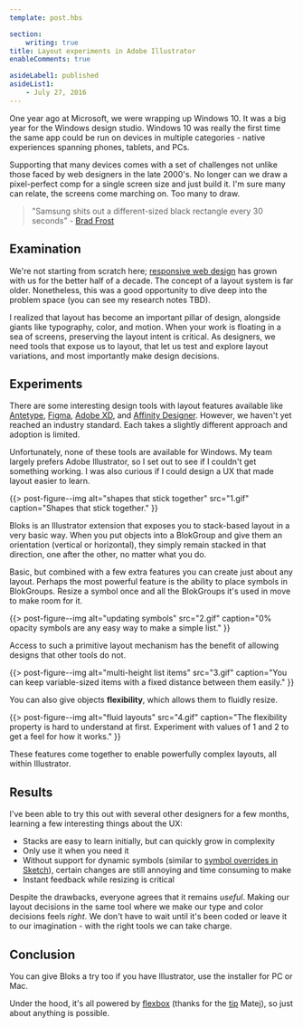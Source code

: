 ```yaml
---
template: post.hbs

section:
    writing: true
title: Layout experiments in Adobe Illustrator
enableComments: true

asideLabel1: published
asideList1:
    - July 27, 2016
---
```


One year ago at Microsoft, we were wrapping up Windows 10. It was a big year for the Windows design studio. Windows 10 was really the first time the same app could be run on devices in multiple categories - native experiences spanning phones, tablets, and PCs.

Supporting that many devices comes with a set of challenges not unlike those faced by web designers in the late 2000's. No longer can we draw a pixel-perfect comp for a single screen size and just build it. I'm sure many can relate, the screens come marching on. Too many to draw.

> "Samsung shits out a different-sized black rectangle every 30 seconds" - [Brad Frost](http://bradfrost.com/blog/post/i-have-no-idea-what-the-hell-i-am-doing/)

## Examination

We're not starting from scratch here; [responsive web design](https://en.wikipedia.org/wiki/Responsive_web_design) has grown with us for the better half of a decade. The concept of a layout system is far older. Nonetheless, this was a good opportunity to dive deep into the problem space (you can see my research notes TBD).

I realized that layout has become an important pillar of design, alongside giants like typography, color, and motion. When your work is floating in a sea of screens, preserving the layout intent is critical. As designers, we need tools that expose us to layout, that let us test and explore layout variations, and most importantly make design decisions.

## Experiments

There are some interesting design tools with layout features available like [Antetype](http://www.antetype.com/), [Figma](https://www.youtube.com/watch?v=mTPJBB3f0mg), [Adobe XD](https://www.youtube.com/watch?v=42VCB42TKp4), and [Affinity Designer](https://vimeo.com/169816724?utm_source=designernews). However, we haven't yet reached an industry standard. Each takes a slightly different approach and adoption is limited.

Unfortunately, none of these tools are available for Windows. My team largely prefers Adobe Illustrator, so I set out to see if I couldn't get something working. I was also curious if I could design a UX that made layout easier to learn.

{{> post-figure--img
    alt="shapes that stick together"
    src="1.gif"
    caption="Shapes that stick together."
}}

Bloks is an Illustrator extension that exposes you to stack-based layout in a very basic way. When you put objects into a BlokGroup and give them an orientation (vertical or horizontal), they simply remain stacked in that direction, one after the other, no matter what you do.

Basic, but combined with a few extra features you can create just about any layout. Perhaps the most powerful feature is the ability to place symbols in BlokGroups. Resize a symbol once and all the BlokGroups it's used in move to make room for it.

{{> post-figure--img
    alt="updating symbols"
    src="2.gif"
    caption="0% opacity symbols are any easy way to make a simple list."
}}

Access to such a primitive layout mechanism has the benefit of allowing designs that other tools do not.

{{> post-figure--img
    alt="multi-height list items"
    src="3.gif"
    caption="You can keep variable-sized items with a fixed distance between them easily."
}}

You can also give objects **flexibility**, which allows them to fluidly resize.

{{> post-figure--img
    alt="fluid layouts"
    src="4.gif"
    caption="The flexibility property is hard to understand at first. Experiment with values of 1 and 2 to get a feel for how it works."
}}

These features come together to enable powerfully complex layouts, all within Illustrator.

## Results

I've been able to try this out with several other designers for a few months, learning a few interesting things about the UX:

* Stacks are easy to learn initially, but can quickly grow in complexity
* Only use it when you need it
* Without support for dynamic symbols (similar to [symbol overrides in Sketch](https://www.sketchapp.com/learn/documentation/07-symbols/2-editing-symbols.html)), certain changes are still annoying and time consuming to make
* Instant feedback while resizing is critical

Despite the drawbacks, everyone agrees that it remains *useful*. Making our layout decisions in the same tool where we make our type and color decisions feels *right*. We don't have to wait until it's been coded or leave it to our imagination - with the right tools we can take charge.

## Conclusion

You can give Bloks a try too if you have Illustrator, use the installer for PC or Mac.

Under the hood, it's all powered by [flexbox](https://github.com/facebook/css-layout) (thanks for the [tip](https://medium.com/facebook-design/exploring-dynamic-layout-in-sketch-fdf0e825d1cf#.2jcauvrh3) Matej), so just about anything is possible.
